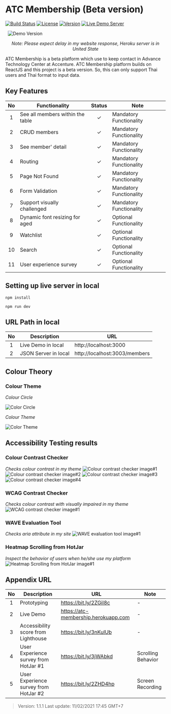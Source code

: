 # ATC Membership (Beta version)

[![Build Status](https://img.shields.io/badge/Build-Passed-success)](https://atc-membership.herokuapp.com)
[![License](https://img.shields.io/badge/License-ATCT-blueviolet)](https://www.accenture.com/th-en/about/company/atc-thailand)
[![Version](https://img.shields.io/badge/Version-1.1.1-critical)](https://github.com/wpumin/atc-membership/archive/refs/heads/master.zip)
[![Live Demo Server](https://img.shields.io/badge/Live%20Demo%20Server%20-Heroku-violet)](https://atc-membership.herokuapp.com)

&nbsp;
![Demo Version](/src/images/demo.gif)

_<p align="center"> Note: Please expect delay in my website response, Heroku server is in United State </p>_

ATC Membership is a beta platform which use to keep contact in Advance Technology Center at Accenture. ATC Membership platform builds on ReactJS and this project is a beta version. So, this can only support Thai users and Thai format to input data.

## Key Features

| No  | Functionality                    | Status  | Note                    |
| :-: | -------------------------------- | :-----: | ----------------------- |
|  1  | See all members within the table | &check; | Mandatory Functionality |
|  2  | CRUD members                     | &check; | Mandatory Functionality |
|  3  | See member' detail               | &check; | Mandatory Functionality |
|  4  | Routing                          | &check; | Mandatory Functionality |
|  5  | Page Not Found                   | &check; | Mandatory Functionality |
|  6  | Form Validation                  | &check; | Mandatory Functionality |
|  7  | Support visually challenged      | &check; | Mandatory Functionality |
|  8  | Dynamic font resizing for aged   | &check; | Optional Functionality  |
|  9  | Watchlist                        | &check; | Optional Functionality  |
| 10  | Search                           | &check; | Optional Functionality  |
| 11  | User experience survey           | &check; | Optional Functionality  |

## Setting up live server in local

```shell
npm install

npm run dev
```

## URL Path in local

| No  | Description          | URL                           |
| :-: | -------------------- | ----------------------------- |
|  1  | Live Demo in local   | http://localhost:3000         |
|  2  | JSON Server in local | http://localhost:3003/members |

## Colour Theory

### Colour Theme

_Colour Circle_

![Color Circle](/src/images/accessibility/color-circle.jpg)

_Colour Theme_

![Color Theme](/src/images/accessibility/theme.png)

## Accessibility Testing results

### Colour Contrast Checker

_Checks colour contrast in my theme_
![Colour contrast checker image#1](/src/images/accessibility/colour-contrast-checker-1.png)
![Colour contrast checker image#2](/src/images/accessibility/colour-contrast-checker-2.png)
![Colour contrast checker image#3](/src/images/accessibility/colour-contrast-checker-3.png)
![Colour contrast checker image#4](/src/images/accessibility/colour-contrast-checker-4.png)

### WCAG Contrast Checker

_Checks colour contrast with visually impaired in my theme_
![WCAG contrast checker image#1](/src/images/accessibility/wcag_contrast_checker.png)

### WAVE Evaluation Tool

_Checks aria attribute in my site_
![WAVE evaluation tool image#1](/src/images/accessibility/wave.png)

### Heatmap Scrolling from HotJar

_Inspect the behavior of users when he/she use my platform_
![Heatmap Scrolling from HotJar image#1](/src/images/accessibility/heatmap.png)

## Appendix URL

| No  | Description                           | URL                                  | Note               |
| :-: | ------------------------------------- | ------------------------------------ | ------------------ |
|  1  | Prototyping                           | https://bit.ly/2ZGiI8c               | -                  |
|  2  | Live Demo                             | https://atc-membership.herokuapp.com | -                  |
|  3  | Accessibility score from Lighthouse   | https://bit.ly/3nKulUb               | -                  |
|  4  | User Experience survey from HotJar #1 | https://bit.ly/3jWAbkd               | Scrolling Behavior |
|  5  | User Experience survey from HotJar #2 | https://bit.ly/2ZHD4hp               | Screen Recording   |

> Version: 1.1.1
> Last update: 11/02/2021 17:45 GMT+7

